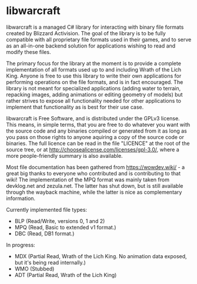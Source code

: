 libwarcraft
=======

libwarcraft is a managed C# library for interacting with binary file formats created by Blizzard Activision. The goal of the library is to be fully compatible with all proprietary file formats used in their games, and to serve as an all-in-one backend solution for applications wishing to read and modify these files.

The primary focus for the library at the moment is to provide a complete implementation of all formats used up to and including Wrath of the Lich King. Anyone is free to use this library to write their own applications for performing operations on the file formats, and is in fact encouraged. The library is not meant for specialized applications (adding water to terrain, repacking images, adding animations or editing geometry of models) but rather strives to expose all functionality needed for other applications to implement that functionality as is best for their use case.

libwarcraft is Free Software, and is distributed under the GPLv3 license. This means, in simple terms, that you are free to do whatever you want with the source code and any binaries compiled or generated from it as long as you pass on those rights to anyone aquiring a copy of the source code or binaries. The full licence can be read in the file "LICENCE" at the root of the source tree, or at http://choosealicense.com/licenses/gpl-3.0/, where a more people-friendly summary is also available.

Most file documentation has been gathered from https://wowdev.wiki/ - a great big thanks to everyone who contributed and is contributing to that wiki! The implementation of the MPQ format was mainly taken from devklog.net and zezula.net. The latter has shut down, but is still available through the wayback machine, while the latter is nice as complementary information.

Currently implemented file types:
* BLP (Read/Write, versions 0, 1 and 2)
* MPQ (Read, Basic to extended v1 format.)
* DBC (Read, DB1 format.)

In progress:
* MDX (Partial Read, Wrath of the Lich King. No animation data exposed, but it's being read internally.)
* WMO (Stubbed)
* ADT (Partial Read, Wrath of the Lich King)